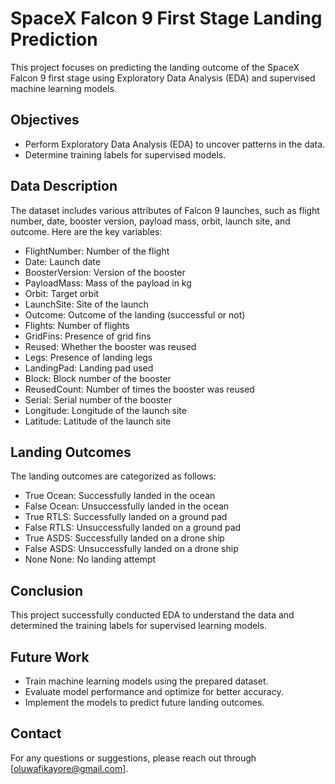 # SpaceX Falcon 9 First Stage Landing Prediction
  This project focuses on predicting the landing outcome of the SpaceX Falcon 9 first stage using Exploratory Data Analysis (EDA) and supervised machine learning models.

## Objectives
* Perform Exploratory Data Analysis (EDA) to uncover patterns in the data.
* Determine training labels for supervised models.

## Data Description
The dataset includes various attributes of Falcon 9 launches, such as flight number, date, booster version, payload mass, orbit, launch site, and outcome. Here are the key variables:

* FlightNumber: Number of the flight
* Date: Launch date
* BoosterVersion: Version of the booster
* PayloadMass: Mass of the payload in kg
* Orbit: Target orbit
* LaunchSite: Site of the launch
* Outcome: Outcome of the landing (successful or not)
* Flights: Number of flights
* GridFins: Presence of grid fins
* Reused: Whether the booster was reused
* Legs: Presence of landing legs
* LandingPad: Landing pad used
* Block: Block number of the booster
* ReusedCount: Number of times the booster was reused
* Serial: Serial number of the booster
* Longitude: Longitude of the launch site
* Latitude: Latitude of the launch site


## Landing Outcomes
The landing outcomes are categorized as follows:
* True Ocean: Successfully landed in the ocean
* False Ocean: Unsuccessfully landed in the ocean
* True RTLS: Successfully landed on a ground pad
* False RTLS: Unsuccessfully landed on a ground pad
* True ASDS: Successfully landed on a drone ship
* False ASDS: Unsuccessfully landed on a drone ship
* None None: No landing attempt


## Conclusion

This project successfully conducted EDA to understand the data and determined the training labels for supervised learning models. 

## Future Work
* Train machine learning models using the prepared dataset.
* Evaluate model performance and optimize for better accuracy.
* Implement the models to predict future landing outcomes.


## Contact

For any questions or suggestions, please reach out through [oluwafikayore@gmail.com].
